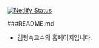 [![Netlify Status](https://api.netlify.com/api/v1/badges/b034003b-3a36-4c1c-b939-bde40c85faea/deploy-status)](https://app.netlify.com/sites/zingy-scone-4c2caa/deploys)

###README.md

 - 김형숙교수의 홈페이지입니다.
